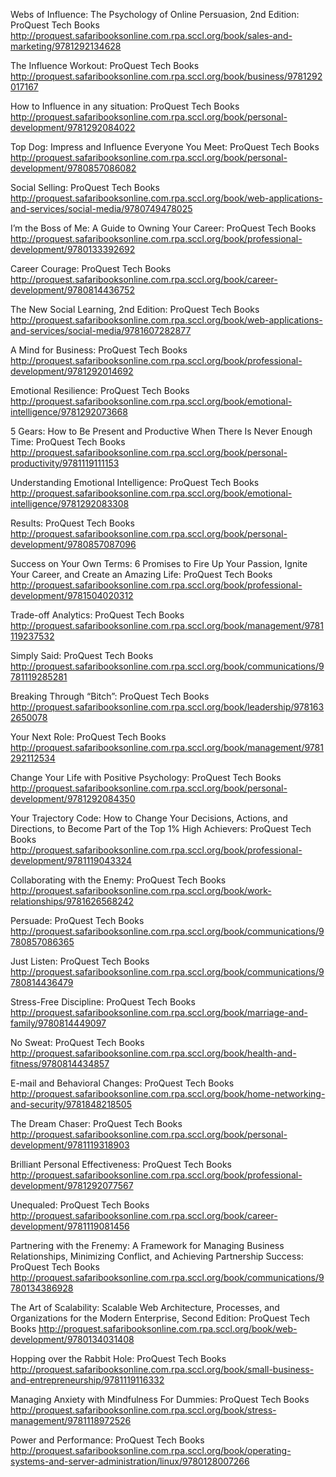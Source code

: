 Webs of Influence: The Psychology of Online Persuasion, 2nd Edition: ProQuest Tech Books
 http://proquest.safaribooksonline.com.rpa.sccl.org/book/sales-and-marketing/9781292134628

The Influence Workout: ProQuest Tech Books
 http://proquest.safaribooksonline.com.rpa.sccl.org/book/business/9781292017167

How to Influence in any situation: ProQuest Tech Books
 http://proquest.safaribooksonline.com.rpa.sccl.org/book/personal-development/9781292084022

Top Dog: Impress and Influence Everyone You Meet: ProQuest Tech Books
 http://proquest.safaribooksonline.com.rpa.sccl.org/book/personal-development/9780857086082

Social Selling: ProQuest Tech Books
 http://proquest.safaribooksonline.com.rpa.sccl.org/book/web-applications-and-services/social-media/9780749478025

I’m the Boss of Me: A Guide to Owning Your Career: ProQuest Tech Books
 http://proquest.safaribooksonline.com.rpa.sccl.org/book/professional-development/9780133392692

Career Courage: ProQuest Tech Books
 http://proquest.safaribooksonline.com.rpa.sccl.org/book/career-development/9780814436752

The New Social Learning, 2nd Edition: ProQuest Tech Books
 http://proquest.safaribooksonline.com.rpa.sccl.org/book/web-applications-and-services/social-media/9781607282877

A Mind for Business: ProQuest Tech Books
 http://proquest.safaribooksonline.com.rpa.sccl.org/book/professional-development/9781292014692

Emotional Resilience: ProQuest Tech Books
 http://proquest.safaribooksonline.com.rpa.sccl.org/book/emotional-intelligence/9781292073668

5 Gears: How to Be Present and Productive When There Is Never Enough Time: ProQuest Tech Books
 http://proquest.safaribooksonline.com.rpa.sccl.org/book/personal-productivity/9781119111153

Understanding Emotional Intelligence: ProQuest Tech Books
 http://proquest.safaribooksonline.com.rpa.sccl.org/book/emotional-intelligence/9781292083308

Results: ProQuest Tech Books
 http://proquest.safaribooksonline.com.rpa.sccl.org/book/personal-development/9780857087096

Success on Your Own Terms: 6 Promises to Fire Up Your Passion, Ignite Your Career, and Create an Amazing Life: ProQuest Tech Books
 http://proquest.safaribooksonline.com.rpa.sccl.org/book/professional-development/9781504020312

Trade-off Analytics: ProQuest Tech Books
 http://proquest.safaribooksonline.com.rpa.sccl.org/book/management/9781119237532

Simply Said: ProQuest Tech Books
 http://proquest.safaribooksonline.com.rpa.sccl.org/book/communications/9781119285281

Breaking Through “Bitch”: ProQuest Tech Books
 http://proquest.safaribooksonline.com.rpa.sccl.org/book/leadership/9781632650078

Your Next Role: ProQuest Tech Books
 http://proquest.safaribooksonline.com.rpa.sccl.org/book/management/9781292112534

Change Your Life with Positive Psychology: ProQuest Tech Books
 http://proquest.safaribooksonline.com.rpa.sccl.org/book/personal-development/9781292084350

Your Trajectory Code: How to Change Your Decisions, Actions, and Directions, to Become Part of the Top 1% High Achievers: ProQuest Tech Books
 http://proquest.safaribooksonline.com.rpa.sccl.org/book/professional-development/9781119043324

Collaborating with the Enemy: ProQuest Tech Books
 http://proquest.safaribooksonline.com.rpa.sccl.org/book/work-relationships/9781626568242

Persuade: ProQuest Tech Books
 http://proquest.safaribooksonline.com.rpa.sccl.org/book/communications/9780857086365

Just Listen: ProQuest Tech Books
 http://proquest.safaribooksonline.com.rpa.sccl.org/book/communications/9780814436479

Stress-Free Discipline: ProQuest Tech Books
 http://proquest.safaribooksonline.com.rpa.sccl.org/book/marriage-and-family/9780814449097

No Sweat: ProQuest Tech Books
 http://proquest.safaribooksonline.com.rpa.sccl.org/book/health-and-fitness/9780814434857

E-mail and Behavioral Changes: ProQuest Tech Books
 http://proquest.safaribooksonline.com.rpa.sccl.org/book/home-networking-and-security/9781848218505

The Dream Chaser: ProQuest Tech Books
 http://proquest.safaribooksonline.com.rpa.sccl.org/book/personal-development/9781119318903

Brilliant Personal Effectiveness: ProQuest Tech Books
 http://proquest.safaribooksonline.com.rpa.sccl.org/book/professional-development/9781292077567

Unequaled: ProQuest Tech Books
 http://proquest.safaribooksonline.com.rpa.sccl.org/book/career-development/9781119081456

Partnering with the Frenemy: A Framework for Managing Business Relationships, Minimizing Conflict, and Achieving Partnership Success: ProQuest Tech Books
 http://proquest.safaribooksonline.com.rpa.sccl.org/book/communications/9780134386928

The Art of Scalability: Scalable Web Architecture, Processes, and Organizations for the Modern Enterprise, Second Edition: ProQuest Tech Books
 http://proquest.safaribooksonline.com.rpa.sccl.org/book/web-development/9780134031408

Hopping over the Rabbit Hole: ProQuest Tech Books
 http://proquest.safaribooksonline.com.rpa.sccl.org/book/small-business-and-entrepreneurship/9781119116332

Managing Anxiety with Mindfulness For Dummies: ProQuest Tech Books
 http://proquest.safaribooksonline.com.rpa.sccl.org/book/stress-management/9781118972526

Power and Performance: ProQuest Tech Books
 http://proquest.safaribooksonline.com.rpa.sccl.org/book/operating-systems-and-server-administration/linux/9780128007266

